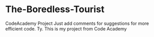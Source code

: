 # The-Boredless-Tourist
CodeAcademy Project
Just add comments for suggestions for more efficient code. Ty.
This is my project from Code Academy
